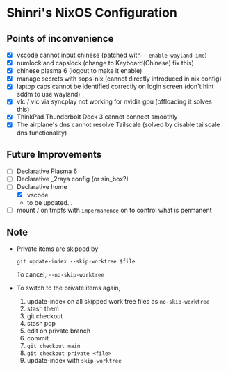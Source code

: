 # Shinri's NixOS Configuration

## Points of inconvenience

- [x] vscode cannot input chinese (patched with `--enable-wayland-ime`)
- [x] numlock and capslock (change to Keyboard(Chinese) fix this)
- [x] chinese plasma 6 (logout to make it enable)
- [x] manage secrets with sops-nix (cannot directly introduced in nix config)
- [x] laptop caps cannot be identified correctly on login screen (don't hint sddm to use wayland)
- [x] vlc / vlc via syncplay not working for nvidia gpu (offloading it solves this)
- [x] ThinkPad Thunderbolt Dock 3 cannot connect smoothly
- [x] The airplane's dns cannot resolve Tailscale (solved by disable tailscale dns functionality)

## Future Improvements

- [ ] Declarative Plasma 6
- [ ] Declarative _2raya config (or sin_box?)
- [ ] Declarative home
    - [x] vscode
    - to be updated...
- [ ] mount / on tmpfs with `impermanence` on to control what is permanent

## Note

- Private items are skipped by

    ```fish
    git update-index --skip-worktree $file
    ```

    To cancel, `--no-skip-worktree`

- To switch to the private items again,

    1. update-index on all skipped work tree files as `no-skip-worktree`
    2. stash them
    3. git checkout
    4. stash pop
    5. edit on private branch
    6. commit
    7. `git checkout main`
    8. `git checkout private <file>`
    9. update-index with `skip-worktree`

